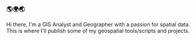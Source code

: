 ### 🌎🌍🌏
Hi there, I'm a GIS Analyst and Geographer with a passion for spatial data. This is where I'll publish some of my geospatial tools/scripts and projects.

<!--
**jaronswain/jaronswain** is a ✨ _special_ ✨ repository because its `README.md` (this file) appears on your GitHub profile.

Here are some ideas to get you started:

- 🔭 I’m currently working on ...
- 🌱 I’m currently learning ...
- 👯 I’m looking to collaborate on ...
- 🤔 I’m looking for help with ...
- 💬 Ask me about ...
- 📫 How to reach me: ...
- 😄 Pronouns: ...
- ⚡ Fun fact: ...
-->
